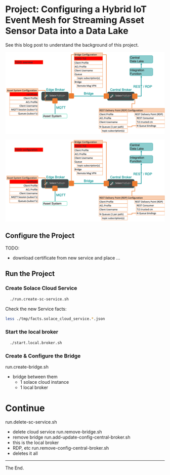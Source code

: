 # Project: Configuring a Hybrid IoT Event Mesh for Streaming Asset Sensor Data into a Data Lake

See this blog post to understand the background of this project.

<p align="left"><img src="./doc/images/overview.png" width=700 /></p>

<p align="left"><img src="./doc/images/configuration.png" width=700 /></p>


## Configure the Project

TODO:
* download certificate from new service and place ...

## Run the Project

### Create Solace Cloud Service

````bash
  ./run.create-sc-service.sh
````

Check the new Service facts:
````bash
less ./tmp/facts.solace_cloud_service.*.json
````

### Start the local broker

````bash
  ./start.local.broker.sh
````

### Create & Configure the Bridge

run.create-bridge.sh
  - bridge between them
    - 1 solace cloud instance
    - 1 local broker


# Continue
run.delete-sc-service.sh
  - delete cloud service
run.remove-bridge.sh
  - remove bridge
run.add-update-config-central-broker.sh
  - this is the local broker
  - RDP, etc
run.remove-config-central-broker.sh
  - deletes it all




---
The End.
